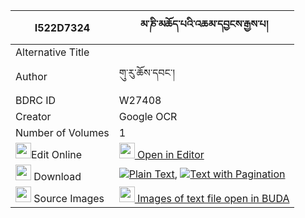|I522D7324|མ་ཎི་མཆོད་པའི་འཆམ་དབྱངས་རྒྱས་པ། 
| --- | --- 
|Alternative Title |
|Author| གུ་རུ་ཆོས་དབང་།
|BDRC ID | W27408
|Creator | Google OCR
|Number of Volumes| 1
|<img width="25" src="https://img.icons8.com/color/25/000000/edit-property.png">Edit Online| [<img width="25" src="https://avatars.githubusercontent.com/u/45091458?s=200&v=4"> Open in Editor](http://editor.openpecha.org/I522D7324)
|<img width="25" src="https://img.icons8.com/fluent/48/000000/download-2.png"/>  Download | [![](https://img.icons8.com/color/20/000000/txt.png)Plain Text](https://github.com/Openpecha/I522D7324/releases/download/v1/mani_chopa_i_cham_yang_gyepa_plain_I522D7324.zip), [![](https://img.icons8.com/color/20/000000/txt.png)Text with Pagination](https://github.com/Openpecha/I522D7324/releases/download/v1/mani_chopa_i_cham_yang_gyepa_pages_I522D7324.zip)
|<img width="25" src="https://img.icons8.com/plasticine/100/000000/pictures-folder.png"/>  Source Images | [<img width="25" src="https://library.bdrc.io/icons/BUDA-small.svg"> Images of text file open in BUDA](https://library.bdrc.io/show/bdr:W27408)